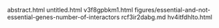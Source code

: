abstract.html
untitled.html
v3f8gpbkm1.html
figures/essential-and-not-essential-genes-number-of-interactors
rcf3ir2dabg.md
hv4itfdhlto.html